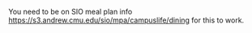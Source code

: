 You need to be on SIO meal plan info https://s3.andrew.cmu.edu/sio/mpa/campuslife/dining for this to work.
